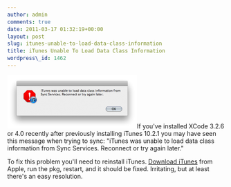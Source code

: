 ```yaml
---
author: admin
comments: true
date: 2011-03-17 01:32:19+00:00
layout: post
slug: itunes-unable-to-load-data-class-information
title: iTunes Unable To Load Data Class Information
wordpress\_id: 1462
---
```


[![](/assets/media/2011/03/itunes_classdata-300x124.png)](/assets/media/2011/03/itunes_classdata.png)If you've installed XCode 3.2.6 or 4.0 recently after previously installing iTunes 10.2.1 you may have seen this message when trying to sync: "iTunes was unable to load data class information from Sync Services. Reconnect or try again later."

To fix this problem you'll need to reinstall iTunes. [Download iTunes](http://www.apple.com/itunes/download/) from Apple, run the pkg, restart, and it should be fixed. Irritating, but at least there's an easy resolution.
